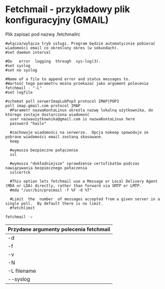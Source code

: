 Fetchmail - przykładowy plik konfiguracyjny (GMAIL)
===================================================

Plik zapisać pod nazwą .fetchmailrc

```
#włącza/wyłącza tryb usługi. Program będzie automatycznie pobierać wiadomości email co określony okres (w sekundach).
#set daemon interval

#Do   error  logging  through  sys‐log(3).
#set syslog
#set no syslog

#Name of a file to append error and status messages to.
#Wartość tego parametru można przekazać jako argument polecenia fetchmail - "-L"
#set logfile

#schemat poll serwerImapLubPop3 protocol IMAP|POP3
poll imap.gmail.com protocol IMAP
  #Parametr nazwaKontaLinux określa nazwę lokalną użytkownika, do którego zostaje dostarczona wiadomość
  user nazwauzytkownika@gmail.com is nazwaKontaLinux here
  password "haslo"

  #zachowuje wiadomości na serwerze.  Opcja nokeep spowoduje że pobrane wiadomości email zostaną skasowane.
  keep

  #wymusza bezpieczne połączenie
  ssl

  #wymusza "dokładniejsze" sprawdzenie certufikatów podczas nawiązywania bezpiecznego połaczenia
  sslcertck

  #This option lets fetchmail use a Message or Local Delivery Agent (MDA or LDA) directly, rather than forward via SMTP or LMTP.
  #mda "/usr/bin/procmail -f %F -d %T"

  #Limit  the  number  of messages accepted from a given server in a single poll.  By default there is no limit.
  #fetchlimit
```

``` bash
fetchmail -v
```

| Przydane argumenty polecenia fetchmail |
|----------------------------------------|
| -d                                     |
| -f                                     |
| -v                                     |
| -N                                     |
| -L filename                            |
| --syslog                               |

